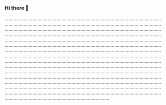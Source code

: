 ### Hi there 👋

.......................................................................................................................................................................................................................................................................................................................................................................................................................................................................................................................................................................................................................................................................................................................................................................................................................................................................................................................................................................................................................................................................................................................................................................................................................................................................................................................................................................................................................................................................................................................................................................................................................................................................................................................................................................................................................................................................................................................................................................................................................